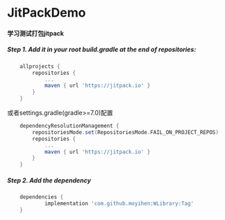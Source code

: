 # JitPackDemo
#### 学习测试打包jitpack
##### Step 1. Add it in your root build.gradle at the end of repositories:
```gradle
	allprojects {
		repositories {
			...
			maven { url 'https://jitpack.io' }
		}
	}
```
或者settings.gradle(gradle>=7.0)配置
```gradle
    dependencyResolutionManagement {
        repositoriesMode.set(RepositoriesMode.FAIL_ON_PROJECT_REPOS)
        repositories {
            ...
            maven { url 'https://jitpack.io' }
        }
    }
```
    

##### Step 2. Add the dependency
```gradle
	dependencies {
	        implementation 'com.github.moyihen:WLibrary:Tag'
	}
```
